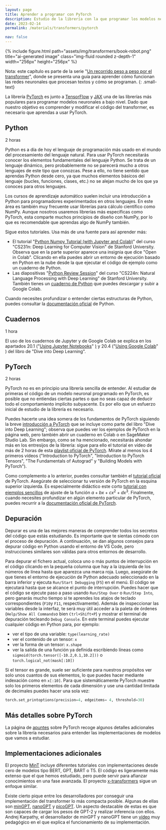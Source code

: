 ```yaml
---
layout: page
title: Aprender a programar con PyTorch
description: Estudio de la librería con la que programar los modelos neuronales
date: 2023-02-14
permalink: /materials/transformers/pytorch

nav: false
---
```

   
{% include figure.html path="assets/img/transformers/book-robot.png" title="ai-generated image" class="img-fluid rounded z-depth-1" width="256px" height="256px" %}

Nota: este capítulo es parte de la serie "[Un recorrido peso a peso por el transformer][guia-transformer]", donde se presenta una guía para aprender cómo funcionan las redes neuronales que procesan textos y cómo se programan.
{: .small-text}

[guia-transformer]: ../transformers

La librería [PyTorch][pytorch] es junto a [TensorFlow][tf] y [JAX][jax] una de las librerías más populares para programar modelos neuronales a bajo nivel. Dado que nuestro objetivo es comprender y modificar el código del transformer, es necesario que aprendas a usar PyTorch. 

[tf]: https://www.tensorflow.org/
[jax]: https://github.com/google/jax
[pytorch]: https://pytorch.org/


## Python

<i class="fas fa-clock"></i> 2 horas

Python es a día de hoy el lenguaje de programación más usado en el mundo del procesamiento del lenguaje natural. Para usar PyTorch necesitarás conocer los elementos fundamentales del lenguaje Python. Se trata de un lenguaje dinámico, pero probablemente no se parecerá mucho a otros lenguajes de este tipo que conozcas. Pese a ello, no tiene sentido que aprendas Python desde cero, ya que muchos elementos básicos del lenguaje (bucles, funciones, clases, etc.) no se alejan mucho de los que ya conoces para otros lenguajes.

Los cursos de aprendizaje automático suelen incluir una introducción a Python para programadores experimentados en otros lenguajes. En este área es también muy frecuente usar librerías para cálculo científico como NumPy. Aunque nosotros usaremos librerías más específicas como PyTorch, esta comparte muchos principios de diseño con NumPy, por lo que es recomendable que aprendas algo de NumPy también. 

Sigue estos tutoriales. Usa más de una fuente para así aprender más:

- El tutorial "[Python Numpy Tutorial (with Jupyter and Colab)][cs231]" [<i class="fas fa-file"></i>][cs231] del curso "CS231n: Deep Learning for Computer Vision" de Stanford University. Observa que en la parte superior aparece una insignia que dice "Open in Colab". Clicando en ella puedes abrir un entorno de ejecución basado en Python en la nube desde la que ejecutar el código de ejemplo como un cuaderno de Python. 
- Las diapositivas "[Python Review Session][review]" [<i class="fas fa-file"></i>][review] del curso "CS224n: Natural Language Processing with Deep Learning" de Stanford University. También tienes un [cuaderno de Python][cuaderno] [<i class="fas fa-file"></i>][cuaderno] que puedes descargar y subir a Google Colab.

[cs231]: https://cs231n.github.io/python-numpy-tutorial/
[review]: https://web.stanford.edu/class/cs224n/readings/cs224n-python-review.pdf
[cuaderno]: https://web.stanford.edu/class/cs224n/readings/python_tutorial.ipynb

Cuando necesites profundizar o entender ciertas estructuras de Python, puedes consultar la [documentación oficial][oficial] de Python.

[oficial]: https://docs.python.org/3.10/tutorial/index.html


## Cuadernos

<i class="fas fa-clock"></i> 1 hora

El uso de los cuadernos de Jupyter y de Google Colab se explica en los apartados 20.1 ("[Using Jupyter Notebooks][notebooks]" [<i class="fas fa-file"></i>)][notebooks] y 20.4 ("[Using Google Colab][colab]" [<i class="fas fa-file"></i>][colab]) del libro de "Dive into Deep Learning".

[notebooks]: https://d2l.ai/chapter_appendix-tools-for-deep-learning/jupyter.html
[colab]: https://d2l.ai/chapter_appendix-tools-for-deep-learning/colab.html


## PyTorch

<i class="fas fa-clock"></i> 2 horas

PyTorch no es en principio una librería sencilla de entender. Al estudiar de primeras el código de un modelo neuronal programado en PyTorch, es posible que no entiendas ciertas partes o que no seas capaz de deducir todo el comportamiento implícito subyacente. Es por ello que un esfuerzo inicial de estudio de la librería es necesario. 

Puedes hacerte una idea somera de los fundamentos de PyTorch siguiendo la breve [introducción a PyTorch][intro] [<i class="fas fa-file"></i>][intro] que se incluye como parte del libro "Dive into Deep Learning"; observa que puedes ver los ejemplos de PyTorch en la página web, pero también abrir un cuaderno en Colab o en SageMaker Studio Lab. Sin embargo, como se ha mencionado, necesitarás ahondar más en los entresijos de la librería: sigue para ello el tutorial en vídeo de más de 2 horas de esta [playlist oficial de PyTorch][playlist]. [<i class="fas fa-file"></i>][playlist] Mírate al menos los 4 primeros vídeos ("Introduction to PyTorch", "Introduction to PyTorch Tensors", "The Fundamentals of Autograd" y "Building Models with PyTorch").

Como complemento a lo anterior, puedes consultar también el [tutorial oficial][tutoficial] de PyTorch. Asegúrate de seleccionar tu versión de PyTorch en la esquina superior izquierda. Es especialmente didáctico este corto [tutorial con ejemplos sencillos] de ajuste de la función $a +bx + cx^2 + dx^3$. Finalmente, cuando necesites profundizar en algún elemento particular de PyTorch, puedes recurrir a la [documentación oficial de PyTorch][docutorch].

[intro]: https://d2l.ai/chapter_preliminaries/ndarray.html
[tutoficial]: https://pytorch.org/tutorials/beginner/basics/intro.html
[docutorch]: https://pytorch.org/docs/stable/index.html
[tutorial con ejemplos sencillos]: https://pytorch.org/tutorials/beginner/pytorch_with_examples.html
[playlist]: https://www.youtube.com/playlist?list=PL_lsbAsL_o2CTlGHgMxNrKhzP97BaG9ZN


## Depuración

Depurar es una de las mejores maneras de comprender todos los secretos del código que estás estudiando. Es importante que te sientas cómodo con el proceso de depuración. A continuación, se dan algunos consejos para depurar código en Python usando el entorno de VS Code, pero instrucciones similares son válidas para otros entornos de desarrollo.

Para depurar el fichero actual, coloca uno o más puntos de interrupción en el código clicando en la pequeña columna que hay a la izquierda de los números de línea hasta que aparezca una marca roja. Luego, asegúrate de que tienes el entorno de ejecución de Python adecuado seleccionado en la barra inferior y ejecuta `Run/Start Debugging` (`F5`) en el menú. El código se ejecutará hasta que se alcance el punto de interrupción. Puedes hacer que el código se ejecute paso a paso usando `Run/Step Over` o `Run/Step Into`, pero ganarás mucho tiempo si te aprendes los atajos de teclado correspondientes (`F10`y `F11`, respectivamente). Además de inspeccionar las variables desde la interfaz, te será muy útil acceder a la paleta de órdenes (`Help/Show All Commands`o bien `Ctrl+Shift+P`) y mostrar el terminal de depuración tecleando `Debug Console`. En este terminal puedes ejecutar cualquier código en Python para, por ejemplo:

- ver el tipo de una variable: ```type(learning_rate)```
- ver el contenido de un tensor: ```x```
- ver la forma de un tensor: ```x.shape```
- ver la salida de una función ya definida escribiendo líneas como ```sigmoid(torch.tensor([-10.2,0.1,10.2]))``` o ```torch.logical_not(mask[:10])```

Si el tensor es grande, suele ser suficiente para nuestros propósitos ver solo unos cuantos de sus elementos, lo que puedes hacer mediante indexación como en ```x[:10]```. Para que sistemáticamente PyTorch muestre solo los primeros elementos de cada dimensión y use una cantidad limitada de decimales puedes hacer una sola vez:

```python
torch.set_printoptions(precision=4, edgeitems= 4, threshold=30)
```

## Más detalles sobre PyTorch

La página de [apuntes](apuntes) sobre PyTorch recoge algunos detalles adicionales sobre la librería necesarios para entender las implementaciones de modelos que vamos a estudiar.

## Implementaciones adicionales

El proyecto [MinT][MinT] incluye diferentes tutoriales con implementaciones desde cero de modelos tipo BERT, GPT, BART o T5. El código es ligeramente más extenso que el que hemos estudiado, pero puede servir para afianzar conocimientos en una fase avanzada. El proyecto [x-transformers] sigue un enfoque similar.

Existe cierto pique entre los desarrolladores por conseguir una implementación del transformer lo más compacta posible. Algunas de ellas son [minGPT][mingpt], [nanoGPT][nanogpt] y [picoGPT][picogpt]. Un aspecto destacable de estas es que son capaces de cargar los pesos de GPT-2 y realizar inferencia con ellos. Andrej Karpathy, el desarrollador de minGPT y nanoGPT tiene un [vídeo][video] muy pedagógico en el que explica el funcionamiento de su implementación.

[MinT]: https://github.com/dpressel/mint
[x-transformers]: https://github.com/lucidrains/x-transformers

[mingpt]: https://github.com/karpathy/minGPT
[nanogpt]: https://github.com/karpathy/nanoGPT
[picogpt]: https://github.com/jaymody/picoGPT
[video]: https://youtu.be/kCc8FmEb1nYç
